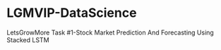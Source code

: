 # LGMVIP-DataScience
LetsGrowMore Task #1-Stock Market Prediction And Forecasting Using Stacked LSTM
